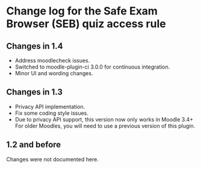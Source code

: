 # Change log for the Safe Exam Browser (SEB) quiz access rule


## Changes in 1.4

* Address moodlecheck issues.
* Switched to moodle-plugin-ci 3.0.0 for continuous integration.
* Minor UI and wording changes.


## Changes in 1.3

* Privacy API implementation.
* Fix some coding style issues.
* Due to privacy API support, this version now only works in Moodle 3.4+
  For older Moodles, you will need to use a previous version of this plugin.


## 1.2 and before

Changes were not documented here.
